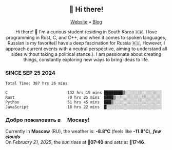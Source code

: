 <h2 align="center">👋 Hi there!</h2>
<p align="center">
  <a href="https://urdekcah.ru">Website</a> •
  <a href="https://urdekcah.blog">Blog</a>
</p>

<p align="center">
  Hi there! 👋 I'm a curious student residing in South Korea 🇰🇷. I love programming in Rust, C, and C++, and when it comes to spoken languages, Russian is my favorite(I have a deep fascination for Russia 🇷🇺, However, I approach current events with a neutral perspective, aiming to understand all sides without taking a political stance.). I am passionate about creating things, constantly exploring new ways to bring ideas to life.
</p>

### SINCE SEP 25 2024
<!--START_SECTION:waka-->
<!--LAST_WAKA_UPDATE:2025-02-20 18:28:55-->
```txt
Total Time: 387 hrs 26 mins

C                          132 hrs 15 mins ████████▒░░░░░░░░░░░░░░░░   33.21 %
Rust                       70 hrs 25 mins  ████▒░░░░░░░░░░░░░░░░░░░░   17.68 %
Python                     51 hrs 45 mins  ███▒░░░░░░░░░░░░░░░░░░░░░   13.00 %
JavaScript                 18 hrs 22 mins  █░░░░░░░░░░░░░░░░░░░░░░░░   04.61 %
```
<!--END_SECTION:waka-->

<h3>Добро пожаловать в <img src="https://cdn-icons-png.flaticon.com/512/197/197408.png" width="13"/> Москву!</h3>

<!--START_SECTION:weather:moscow-->
<!--LAST_WEATHER_UPDATE:2025-02-21 01:39:08-->
Currently in **Moscow** (RU), the weather is: **-8.8°C** (feels like **-11.8°C**), ***few clouds***<br/>
On *February 21, 2025*, the *sun rises* at 🌅**07:40** and *sets* at 🌇**17:46**.
<!--END_SECTION:weather-->
